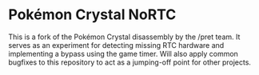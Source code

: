 # Pokémon Crystal NoRTC

This is a fork of the Pokémon Crystal disassembly by the /pret team. 
It serves as an experiment for detecting missing RTC hardware and implementing a bypass using the game timer.
Will also apply common bugfixes to this repository to act as a jumping-off point for other projects.
